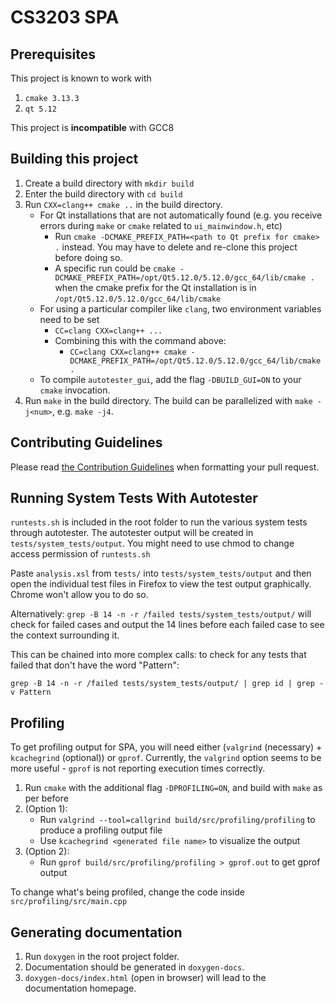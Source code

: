 # CS3203 SPA
## Prerequisites 
This project is known to work with
1. `cmake 3.13.3`
2. `qt 5.12`

This project is **incompatible** with GCC8

## Building this project
1. Create a build directory with `mkdir build`
2. Enter the build directory with `cd build`
3. Run `CXX=clang++ cmake ..` in the build directory. 
    - For Qt installations that are not automatically found (e.g. you receive errors during `make` or `cmake` related to `ui_mainwindow.h`, etc)
        - Run `cmake -DCMAKE_PREFIX_PATH=<path to Qt prefix for cmake> .`  instead. You may have to delete and re-clone this project before doing so.
        - A specific run could be `cmake -DCMAKE_PREFIX_PATH=/opt/Qt5.12.0/5.12.0/gcc_64/lib/cmake .` when the cmake prefix for the Qt installation is in `/opt/Qt5.12.0/5.12.0/gcc_64/lib/cmake`
    - For using a particular compiler like `clang`, two environment variables need to be set
        - `CC=clang CXX=clang++ ...`
        - Combining this with the command above:  
            - `CC=clang CXX=clang++ cmake -DCMAKE_PREFIX_PATH=/opt/Qt5.12.0/5.12.0/gcc_64/lib/cmake .`
    - To compile `autotester_gui`, add the flag `-DBUILD_GUI=ON` to your `cmake` invocation.
4. Run `make` in the build directory. The build can be parallelized with `make -j<num>`, e.g. `make -j4`.

## Contributing Guidelines
Please read [the Contribution Guidelines](./CONTRIBUTING.md) when formatting your pull request.

## Running System Tests With Autotester
`runtests.sh` is included in the root folder to run the various system tests through autotester. 
The autotester output will be created in `tests/system_tests/output`.
You might need to use chmod to change access permission of `runtests.sh` 

Paste `analysis.xsl` from `tests/` into `tests/system_tests/output` and then open the individual test files in Firefox to view the test output graphically. Chrome won't allow you to do so. 

Alternatively:
`grep -B 14 -n -r /failed tests/system_tests/output/` will check for failed cases and output the 14 lines before each failed case to see the context surrounding it. 

This can be chained into more complex calls: to check for any tests that failed that don't have the word "Pattern": 

`grep -B 14 -n -r /failed tests/system_tests/output/ | grep id | grep -v Pattern`

## Profiling
To get profiling output for SPA, you will need either (`valgrind` (necessary) + `kcachegrind` (optional)) or `gprof`. Currently, the `valgrind` option seems to be more useful - `gprof` is not reporting execution times correctly. 
1. Run `cmake` with the additional flag `-DPROFILING=ON`, and build with `make` as per before
2. (Option 1): 
     - Run `valgrind --tool=callgrind build/src/profiling/profiling` to produce a profiling output file
     - Use `kcachegrind <generated file name>` to visualize the output
3. (Option 2):
    - Run `gprof build/src/profiling/profiling > gprof.out` to get gprof output

To change what's being profiled, change the code inside `src/profiling/src/main.cpp`


## Generating documentation
1. Run `doxygen` in the root project folder. 
2. Documentation should be generated in `doxygen-docs`.
3. `doxygen-docs/index.html` (open in browser) will lead to the documentation homepage.

